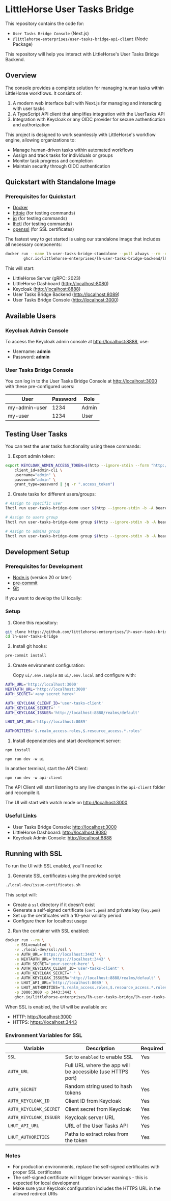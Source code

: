# LittleHorse User Tasks Bridge

This repository contains the code for:

- `User Tasks Bridge Console` (Next.js)
- `@littlehorse-enterprises/user-tasks-bridge-api-client` (Node Package)

This repository will help you interact with LittleHorse's User Tasks Bridge Backend.

## Overview

The console provides a complete solution for managing human tasks within LittleHorse workflows. It consists of:

1. A modern web interface built with Next.js for managing and interacting with user tasks
2. A TypeScript API client that simplifies integration with the UserTasks API
3. Integration with Keycloak or any OIDC provider for secure authentication and authorization

This project is designed to work seamlessly with LittleHorse's workflow engine, allowing organizations to:

- Manage human-driven tasks within automated workflows
- Assign and track tasks for individuals or groups
- Monitor task progress and completion
- Maintain security through OIDC authentication

## Quickstart with Standalone Image

### Prerequisites for Quickstart

- [Docker](https://www.docker.com/)
- [httpie](https://httpie.io/) (for testing commands)
- [jq](https://jqlang.github.io/jq/) (for testing commands)
- [lhctl](https://littlehorse.dev/docs/getting-started/installation) (for testing commands)
- [openssl](https://www.openssl.org/) (for SSL certificates)

The fastest way to get started is using our standalone image that includes all necessary components:

```bash
docker run --name lh-user-tasks-bridge-standalone --pull always --rm -d --net=host \
        ghcr.io/littlehorse-enterprises/lh-user-tasks-bridge-backend/lh-user-tasks-bridge-standalone:latest
```

This will start:

- LittleHorse Server (gRPC: 2023)
- LittleHorse Dashboard (<http://localhost:8080>)
- Keycloak (<http://localhost:8888>)
- User Tasks Bridge Backend (<http://localhost:8089>)
- User Tasks Bridge Console (<http://localhost:3000>)

## Available Users

### Keycloak Admin Console

To access the Keycloak admin console at <http://localhost:8888>, use:

- Username: **admin**
- Password: **admin**

### User Tasks Bridge Console

You can log in to the User Tasks Bridge Console at <http://localhost:3000> with these pre-configured users:

| User          | Password | Role  |
| ------------- | -------- | ----- |
| my-admin-user | 1234     | Admin |
| my-user       | 1234     | User  |

## Testing User Tasks

You can test the user tasks functionality using these commands:

1. Export admin token:

```bash
export KEYCLOAK_ADMIN_ACCESS_TOKEN=$(http --ignore-stdin --form "http://localhost:8888/realms/master/protocol/openid-connect/token" \
    client_id=admin-cli \
    username="admin" \
    password="admin" \
    grant_type=password | jq -r ".access_token")
```

2. Create tasks for different users/groups:

```bash
# Assign to specific user
lhctl run user-tasks-bridge-demo user $(http --ignore-stdin -b -A bearer -a "${KEYCLOAK_ADMIN_ACCESS_TOKEN}" "http://localhost:8888/admin/realms/default/users/?username=my-user" | jq -r ".[0].id")

# Assign to users group
lhctl run user-tasks-bridge-demo group $(http --ignore-stdin -b -A bearer -a "${KEYCLOAK_ADMIN_ACCESS_TOKEN}" "http://localhost:8888/admin/realms/default/groups/?exact=true&search=users" | jq -r ".[0].id")

# Assign to admins group
lhctl run user-tasks-bridge-demo group $(http --ignore-stdin -b -A bearer -a "${KEYCLOAK_ADMIN_ACCESS_TOKEN}" "http://localhost:8888/admin/realms/default/groups/?exact=true&search=admins" | jq -r ".[0].id")
```

## Development Setup

### Prerequisites for Development

- [Node.js](https://nodejs.org/) (version 20 or later)
- [pre-commit](https://pre-commit.com/)
- [Git](https://git-scm.com/)

If you want to develop the UI locally:

### Setup

1. Clone this repository:

```bash
git clone https://github.com/littlehorse-enterprises/lh-user-tasks-bridge.git
cd lh-user-tasks-bridge
```

2. Install git hooks:

```bash
pre-commit install
```

3. Create environment configuration:

   Copy `ui/.env.sample` as `ui/.env.local` and configure with:

```bash
AUTH_URL='http://localhost:3000'
NEXTAUTH_URL='http://localhost:3000'
AUTH_SECRET='<any secret here>'

AUTH_KEYCLOAK_CLIENT_ID='user-tasks-client'
AUTH_KEYCLOAK_SECRET=' '
AUTH_KEYCLOAK_ISSUER='http://localhost:8888/realms/default'

LHUT_API_URL='http://localhost:8089'

AUTHORITIES='$.realm_access.roles,$.resource_access.*.roles'
```

1. Install dependencies and start development server:

```shell
npm install
```

```shell
npm run dev -w ui
```

In another terminal, start the API Client:

```shell
npm run dev -w api-client
```

The API Client will start listening to any live changes in the `api-client` folder and recompile it.

The UI will start with watch mode on <http://localhost:3000>

### Useful Links

- User Tasks Bridge Console: <http://localhost:3000>
- LittleHorse Dashboard: <http://localhost:8080>
- Keycloak Admin Console: <http://localhost:8888>

## Running with SSL

To run the UI with SSL enabled, you'll need to:

1. Generate SSL certificates using the provided script:

```bash
./local-dev/issue-certificates.sh
```

This script will:

- Create a `ssl` directory if it doesn't exist
- Generate a self-signed certificate (`cert.pem`) and private key (`key.pem`)
- Set up the certificates with a 10-year validity period
- Configure them for localhost usage

2. Run the container with SSL enabled:

```bash
docker run --rm \
    -e SSL=enabled \
    -v ./local-dev/ssl:/ssl \
    -e AUTH_URL='https://localhost:3443' \
    -e NEXTAUTH_URL='https://localhost:3443' \
    -e AUTH_SECRET='your-secret-here' \
    -e AUTH_KEYCLOAK_CLIENT_ID='user-tasks-client' \
    -e AUTH_KEYCLOAK_SECRET=' ' \
    -e AUTH_KEYCLOAK_ISSUER='http://localhost:8888/realms/default' \
    -e LHUT_API_URL='http://localhost:8089' \
    -e LHUT_AUTHORITIES='$.realm_access.roles,$.resource_access.*.roles' \
    -p 3000:3000 -p 3443:3443 \
    ghcr.io/littlehorse-enterprises/lh-user-tasks-bridge/lh-user-tasks-bridge-console:latest
```

When SSL is enabled, the UI will be available on:

- HTTP: <http://localhost:3000>
- HTTPS: <https://localhost:3443>

### Environment Variables for SSL

| Variable                  | Description                                                | Required |
| ------------------------- | ---------------------------------------------------------- | -------- |
| `SSL`                     | Set to `enabled` to enable SSL                             | Yes      |
| `AUTH_URL`                | Full URL where the app will be accessible (use HTTPS port) | Yes      |
| `AUTH_SECRET`             | Random string used to hash tokens                          | Yes      |
| `AUTH_KEYCLOAK_ID`        | Client ID from Keycloak                                    | Yes      |
| `AUTH_KEYCLOAK_SECRET`    | Client secret from Keycloak                                | Yes      |
| `AUTH_KEYCLOAK_ISSUER`    | Keycloak server URL                                        | Yes      |
| `LHUT_API_URL`            | URL of the User Tasks API                                  | Yes      |
| `LHUT_AUTHORITIES`        | Paths to extract roles from the token                      | Yes      |

### Notes

- For production environments, replace the self-signed certificates with proper SSL certificates
- The self-signed certificate will trigger browser warnings - this is expected for local development
- Make sure your Keycloak configuration includes the HTTPS URL in the allowed redirect URIs
